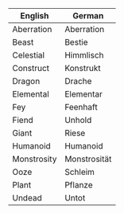 | English     | German       |
| ----------- | ------------ |
| Aberration  | Aberration   |
| Beast       | Bestie       |
| Celestial   | Himmlisch    |
| Construct   | Konstrukt    |
| Dragon      | Drache       |
| Elemental   | Elementar    |
| Fey         | Feenhaft     |
| Fiend       | Unhold       |
| Giant       | Riese        |
| Humanoid    | Humanoid     |
| Monstrosity | Monstrosität |
| Ooze        | Schleim      |
| Plant       | Pflanze      |
| Undead      | Untot        |
